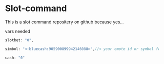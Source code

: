# Slot-command
This is a slot command repositery on github because yes...


vars needed
```kt
slotbet: "0",

simbol: "<:bluecash:905900899942146088>",//< your emote id or symbol for example $

cash: "0"
```
